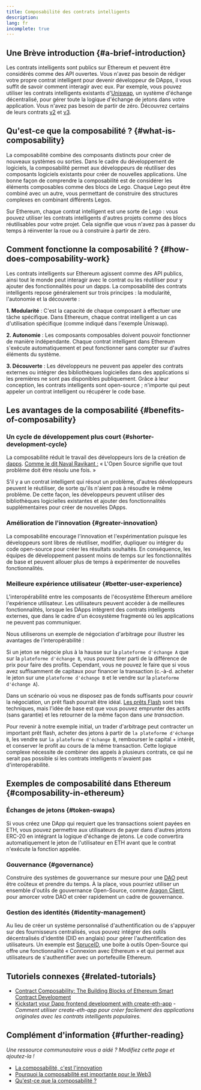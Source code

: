 ```yaml
---
title: Composabilité des contrats intelligents
description:
lang: fr
incomplete: true
---
```


## Une Brève introduction {#a-brief-introduction}

Les contrats intelligents sont publics sur Ethereum et peuvent être considérés comme des API ouvertes. Vous n'avez pas besoin de rédiger votre propre contrat intelligent pour devenir développeur de DApps, il vous suffit de savoir comment interagir avec eux. Par exemple, vous pouvez utiliser les contrats intelligents existants d'[Uniswap](https://uniswap.exchange/swap), un système d'échange décentralisé, pour gérer toute la logique d'échange de jetons dans votre application. Vous n'avez pas besoin de partir de zéro. Découvrez certains de leurs contrats [v2](https://github.com/Uniswap/uniswap-v2-core/tree/master/contracts) et [v3](https://github.com/Uniswap/uniswap-v3-core/tree/main/contracts).

## Qu'est-ce que la composabilité ? {#what-is-composability}

La composabilité combine des composants distincts pour créer de nouveaux systèmes ou sorties. Dans le cadre du développement de logiciels, la composabilité permet aux développeurs de réutiliser des composants logiciels existants pour créer de nouvelles applications. Une bonne façon de comprendre la composabilité est de considérer les éléments composables comme des blocs de Lego. Chaque Lego peut être combiné avec un autre, vous permettant de construire des structures complexes en combinant différents Legos.

Sur Ethereum, chaque contrat intelligent est une sorte de Lego : vous pouvez utiliser les contrats intelligents d'autres projets comme des blocs réutilisables pour votre projet. Cela signifie que vous n'avez pas à passer du temps à réinventer la roue ou à construire à partir de zéro.

## Comment fonctionne la composabilité ? {#how-does-composability-work}

Les contrats intelligents sur Ethereum agissent comme des API publics, ainsi tout le monde peut interagir avec le contrat ou les réutiliser pour y ajouter des fonctionnalités pour un dapps. La composabilité des contrats intelligents repose généralement sur trois principes : la modularité, l'autonomie et la découverte :

**1. Modularité** : C'est la capacité de chaque composant à effectuer une tâche spécifique. Dans Ethereum, chaque contrat intelligent a un cas d'utilisation spécifique (comme indiqué dans l'exemple Uniswap).

**2. Autonomie** : Les composants composables doivent pouvoir fonctionner de manière indépendante. Chaque contrat intelligent dans Ethereum s'exécute automatiquement et peut fonctionner sans compter sur d'autres éléments du système.

**3. Découverte** : Les développeurs ne peuvent pas appeler des contrats externes ou intégrer des bibliothèques logicielles dans des applications si les premières ne sont pas disponibles publiquement. Grâce à leur conception, les contrats intelligents sont open-source ; n'importe qui peut appeler un contrat intelligent ou récupérer le code base.

## Les avantages de la composabilité {#benefits-of-composability}

### Un cycle de développement plus court {#shorter-development-cycle}

La composabilité réduit le travail des développeurs lors de la création de [dapps](/dapps/#what-are-dapps). [Comme le dit Naval Ravikant :](https://twitter.com/naval/status/1444366754650656770) « L'Open Source signifie que tout problème doit être résolu une fois. »

S'il y a un contrat intelligent qui résout un problème, d'autres développeurs peuvent le réutiliser, de sorte qu'ils n'aient pas à résoudre le même problème. De cette façon, les développeurs peuvent utiliser des bibliothèques logicielles existantes et ajouter des fonctionnalités supplémentaires pour créer de nouvelles DApps.

### Amélioration de l'innovation {#greater-innovation}

La composabilité encourage l'innovation et l'expérimentation puisque les développeurs sont libres de réutiliser, modifier, dupliquer ou intégrer du code open-source pour créer les résultats souhaités. En conséquence, les équipes de développement passent moins de temps sur les fonctionnalités de base et peuvent allouer plus de temps à expérimenter de nouvelles fonctionnalités.

### Meilleure expérience utilisateur {#better-user-experience}

L'interopérabilité entre les composants de l'écosystème Ethereum améliore l'expérience utilisateur. Les utilisateurs peuvent accéder à de meilleures fonctionnalités, lorsque les DApps intègrent des contrats intelligents externes, que dans le cadre d'un écosystème fragmenté où les applications ne peuvent pas communiquer.

Nous utiliserons un exemple de négociation d'arbitrage pour illustrer les avantages de l'interopérabilité :

Si un jeton se négocie plus à la hausse sur la `plateforme d'échange A` que sur la `plateforme d'échange B`, vous pouvez tirer parti de la différence de prix pour faire des profits. Cependant, vous ne pouvez le faire que si vous avez suffisamment de capitaux pour financer la transaction (c.-à-d. acheter le jeton sur une `plateforme d'échange B` et le vendre sur la `plateforme d'échange A`).

Dans un scénario où vous ne disposez pas de fonds suffisants pour couvrir la négociation, un prêt flash pourrait être idéal. [Les prêts Flash](/defi/#flash-loans) sont très techniques, mais l'idée de base est que vous pouvez emprunter des actifs (sans garantie) et les retourner de la même façon dans _une transaction_.

Pour revenir à notre exemple initial, un trader d'arbitrage peut contracter un important prêt flash, acheter des jetons à partir de `la plateforme d'échange B`, les vendre sur `la plateforme d'échange B`, rembourser le capital + intérêt, et conserver le profit au cours de la même transaction. Cette logique complexe nécessite de combiner des appels à plusieurs contrats, ce qui ne serait pas possible si les contrats intelligents n'avaient pas d'interopérabilité.

## Exemples de composabilité dans Ethereum {#composability-in-ethereum}

### Échanges de jetons {#token-swaps}

Si vous créez une DApp qui requiert que les transactions soient payées en ETH, vous pouvez permettre aux utilisateurs de payer dans d'autres jetons ERC-20 en intégrant la logique d'échange de jetons. Le code convertira automatiquement le jeton de l'utilisateur en ETH avant que le contrat n'exécute la fonction appelée.

### Gouvernance {#governance}

Construire des systèmes de gouvernance sur mesure pour une [DAO](/dao/) peut être coûteux et prendre du temps. À la place, vous pourriez utiliser un ensemble d'outils de gouvernance Open-Source, comme [Aragon Client](https://client.aragon.org/), pour amorcer votre DAO et créer rapidement un cadre de gouvernance.

### Gestion des identités {#identity-management}

Au lieu de créer un système personnalisé d'authentification ou de s'appuyer sur des fournisseurs centralisés, vous pouvez intégrer des outils décentralisés d'identité (DID en anglais) pour gérer l'authentification des utilisateurs. Un exemple est [SpruceID](https://www.spruceid.com/), une boite à outils Open-Source qui offre une fonctionnalité « Connexion avec Ethereum » et qui permet aux utilisateurs de s'authentifier avec un portefeuille Ethereum.

## Tutoriels connexes {#related-tutorials}

- [Contract Composability: The Building Blocks of Ethereum Smart Contract Development](https://www.decentlabs.io/blog/contract-composability-the-building-blocks-of-ethereum-smart-contract-development)
- [Kickstart your Dapp frontend development with create-eth-app](/developers/tutorials/kickstart-your-dapp-frontend-development-with-create-eth-app/) _- Comment utiliser create-eth-app pour créer facilement des applications originales avec les contrats intelligents populaires._

## Complément d'information {#further-reading}

_Une ressource communautaire vous a aidé ? Modifiez cette page et ajoutez-la !_

- [La composabilité, c'est l'innovation](https://future.a16z.com/how-composability-unlocks-crypto-and-everything-else/)
- [Pourquoi la composabilité est importante pour le Web3](https://hackernoon.com/why-composability-matters-for-web3)
- [Qu'est-ce que la composabilité ?](https://blog.aragon.org/what-is-composability/#:~:text=Aragon,connect%20to%20every%20other%20piece.)
